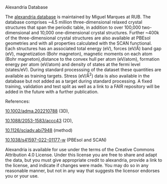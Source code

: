 Alexandria Database

The [alexandria database](https://alexandria.icams.rub.de/) is maintained by Miguel Marques at RUB.
The database comprises  ~4.5 million three-dimensional relaxed crystal structures that span
the periodic table, in addition to over 100,000 two-dimensional and 10,000 one-dimensional crystal structures.
Further ~400k of the three-dimensional crystal structures are also available at PBEsol geometries and with all properties
calculated with the SCAN functional.
Each structures has an associated total energy (eV), forces (eV/Å) band gap (eV), magnetization (Bohr magneton),
magnetic moments on each atom (Bohr magneton),distance to the convex hull per atom (eV/atom),
formation energy per atom (eV/atom) and density of states at the fermi level (states/eV).
During standard processsing of the dataset these quantities are available as training targets.
Stress (eV/Å<sup>2</sup>) data is also available in the database but not added as a target during standard processing.
A fixed training, validation and test split as well as a link to a FAIR repository will be added in the future
with a further publication.

References:

[10.1002/adma.202210788](http://hdl.handle.net/10.1002/adma.202210788) (3D),

[10.1088/2053-1583/accc43](http://hdl.handle.net/10.1088/2053-1583/accc43) (2D),

[10.1126/sciadv.abi7948](http://hdl.handle.net/10.1126/sciadv.abi7948) (method)

[10.1038/s41597-022-01177-w](http://hdl.handle.net/10.1038/s41597-022-01177-w) (PBEsol and SCAN)

Alexandria is available for use under the terms of the Creative Commons Attribution 4.0 License.
Under this license you are free to share and adapt the data, but you must give appropriate credit
to alexandria, provide a link to the license, and indicate if changes were made. You may do so in
any reasonable manner, but not in any way that suggests the licensor endorses you or your use.
